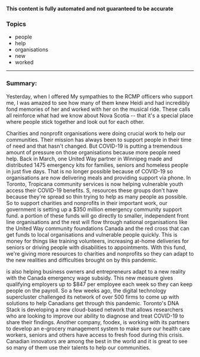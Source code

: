 **This content is fully automated and not guaranteed to be accurate**

### Topics

- people
- help
- organisations
- new
- worked

---

### Summary:


Yesterday, when I offered My sympathies to the RCMP officers who support me, I was amazed to see how many of them knew Heidi and had incredibly fond memories of her and worked with her on the musical ride.
These calls all reinforce what had we know about Nova Scotia -- that it's a special place where people stick together and look out for each other.




Charities and nonprofit organisations were doing crucial work to help our communities.
Their mission has always been to support people in their time of need and that hasn't changed.
But COVID-19 is putting a tremendous amount of pressure on those organisations because more people need help.
Back in March, one United Way partner in Winnipeg made and distributed 1475 emergency kits for families, seniors and homeless people in just five days.
That is no longer possible because of COVID-19 so organisations are now delivering meals and providing support via phone.
In Toronto, Tropicana community services is now helping vulnerable youth access their COVID-19 benefits.
S, resources these groups don't have because they're spread so thin trying to help as many people as possible.
So to support charities and nonprofits in their important work, our government is setting up a $350 million emergency community support fund.
a portion of these funds will go directly to smaller, independent front line organisations and the rest will flow through national organisations like the United Way community foundations Canada and the red cross that can get funds to local organisations and vulnerable people quickly.
This is money for things like training volunteers, increasing at-home deliveries for seniors or driving people with disabilities to appointments.
With this fund, we're giving more resources to charities and nonprofits so they can adapt to the new realities and difficulties brought on by this pandemic.




is also helping business owners and entrepreneurs adapt to a new reality with the Canada emergency wage subsidy.
This new measure gives qualifying employers up to $847 per employee each week so they can keep people on the payroll.
So a few weeks ago, the digital technology supercluster challenged its network of over 500 firms to come up with solutions to help Canadians get through this pandemic.
Toronto's DNA Stack is developing a new cloud-based network that allows researchers who are looking to improve our ability to diagnose and treat COVID-19 to share their findings.
Another company, foodex, is working with its partners to develop an e-grocery management system to make sure our health care workers, seniors and others have access to fresh food during this crisis.
Canadian innovators are among the best in the world and it is great to see so many of them use their talents to help our communities.